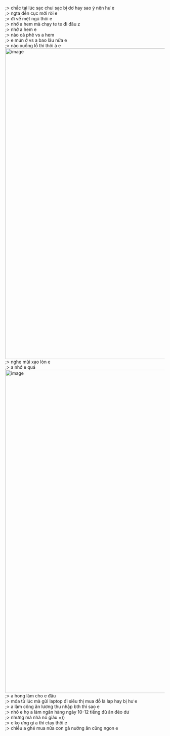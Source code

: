 ;> chắc tại lúc sạc chui sạc bị dơ hay sao ý nên hư e<br>
;> ngta đền cục mới ròi e<br>
;> đi về mệt ngủ thôi e<br>
;> nhớ a hem mà chạy te te đi đâu z<br>
;> nhớ a hem e<br>
;> nào cà phê vs a hem<br>
;> e mún ở vs a bao lâu nữa e<br>
;> nào xuống lỗ thì thôi à e<br>
<img width="941" height="979" alt="image" src="https://github.com/user-attachments/assets/149e68a4-b9c9-4254-bdd7-1a970e130c91" /><br>
;> nghe mùi xạo lòn e<br>
;> a nhớ e quá <br>
<img width="1014" height="1018" alt="image" src="https://github.com/user-attachments/assets/65e74ecd-bf29-446e-960b-55c5c0c9a646" /><br>
;> a hong làm cho e đâu<br>
;> móa từ lúc mà gửi laptop đi siêu thị mua đồ là lap hay bị hư e<br>
;> a làm công ăn lương thu nhập bth thì sao e<br>
;> nhỏ e họ a làm ngân hàng ngày 10-12 tiếng đủ ăn đéo dư<br>
;> nhưng mà nhà nó giàu =))<br>
;> e ko ưng gì a thì ctay thôi e<br>
;> chiều a ghé mua nửa con gà nướng ăn cũng ngon e
